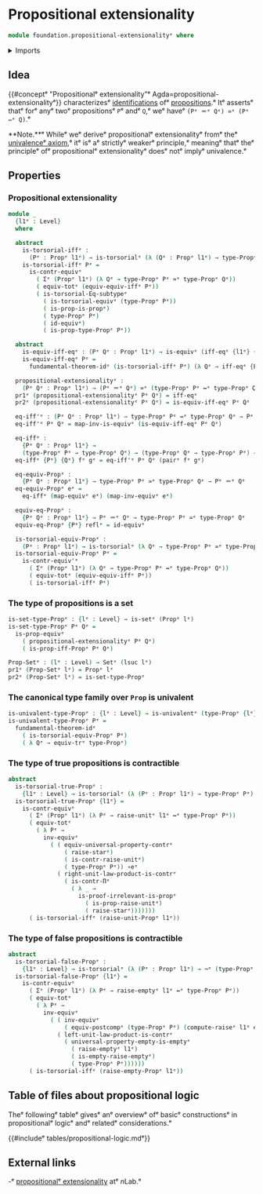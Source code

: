 # Propositional extensionality

```agda
module foundation.propositional-extensionalityᵉ where
```

<details><summary>Imports</summary>

```agda
open import foundation.dependent-pair-typesᵉ
open import foundation.empty-typesᵉ
open import foundation.fundamental-theorem-of-identity-typesᵉ
open import foundation.logical-equivalencesᵉ
open import foundation.negationᵉ
open import foundation.postcomposition-functionsᵉ
open import foundation.raising-universe-levelsᵉ
open import foundation.subtype-identity-principleᵉ
open import foundation.transport-along-identificationsᵉ
open import foundation.type-arithmetic-cartesian-product-typesᵉ
open import foundation.unit-typeᵉ
open import foundation.univalenceᵉ
open import foundation.univalent-type-familiesᵉ
open import foundation.universal-property-contractible-typesᵉ
open import foundation.universal-property-empty-typeᵉ
open import foundation.universe-levelsᵉ

open import foundation-core.contractible-typesᵉ
open import foundation-core.equivalencesᵉ
open import foundation-core.functoriality-dependent-pair-typesᵉ
open import foundation-core.identity-typesᵉ
open import foundation-core.propositionsᵉ
open import foundation-core.setsᵉ
open import foundation-core.torsorial-type-familiesᵉ
```

</details>

## Idea

{{#conceptᵉ "Propositionalᵉ extensionality"ᵉ Agda=propositional-extensionalityᵉ}}
characterizesᵉ [identifications](foundation-core.identity-types.mdᵉ) ofᵉ
[propositions](foundation-core.propositions.md).ᵉ Itᵉ assertsᵉ thatᵉ forᵉ anyᵉ twoᵉ
propositionsᵉ `P`ᵉ andᵉ `Q`,ᵉ weᵉ haveᵉ `(Pᵉ ＝ᵉ Qᵉ) ≃ᵉ (Pᵉ ⇔ᵉ Q)`.ᵉ

**Note.**ᵉ Whileᵉ weᵉ deriveᵉ propositionalᵉ extensionalityᵉ fromᵉ theᵉ
[univalenceᵉ axiom](foundation-core.univalence.md),ᵉ itᵉ isᵉ aᵉ strictlyᵉ weakerᵉ
principle,ᵉ meaningᵉ thatᵉ theᵉ principleᵉ ofᵉ propositionalᵉ extensionalityᵉ doesᵉ notᵉ
implyᵉ univalence.ᵉ

## Properties

### Propositional extensionality

```agda
module _
  {l1ᵉ : Level}
  where

  abstract
    is-torsorial-iffᵉ :
      (Pᵉ : Propᵉ l1ᵉ) → is-torsorialᵉ (λ (Qᵉ : Propᵉ l1ᵉ) → type-Propᵉ Pᵉ ↔ᵉ type-Propᵉ Qᵉ)
    is-torsorial-iffᵉ Pᵉ =
      is-contr-equivᵉ
        ( Σᵉ (Propᵉ l1ᵉ) (λ Qᵉ → type-Propᵉ Pᵉ ≃ᵉ type-Propᵉ Qᵉ))
        ( equiv-totᵉ (equiv-equiv-iffᵉ Pᵉ))
        ( is-torsorial-Eq-subtypeᵉ
          ( is-torsorial-equivᵉ (type-Propᵉ Pᵉ))
          ( is-prop-is-propᵉ)
          ( type-Propᵉ Pᵉ)
          ( id-equivᵉ)
          ( is-prop-type-Propᵉ Pᵉ))

  abstract
    is-equiv-iff-eqᵉ : (Pᵉ Qᵉ : Propᵉ l1ᵉ) → is-equivᵉ (iff-eqᵉ {l1ᵉ} {Pᵉ} {Qᵉ})
    is-equiv-iff-eqᵉ Pᵉ =
      fundamental-theorem-idᵉ (is-torsorial-iffᵉ Pᵉ) (λ Qᵉ → iff-eqᵉ {Pᵉ = Pᵉ} {Qᵉ})

  propositional-extensionalityᵉ :
    (Pᵉ Qᵉ : Propᵉ l1ᵉ) → (Pᵉ ＝ᵉ Qᵉ) ≃ᵉ (type-Propᵉ Pᵉ ↔ᵉ type-Propᵉ Qᵉ)
  pr1ᵉ (propositional-extensionalityᵉ Pᵉ Qᵉ) = iff-eqᵉ
  pr2ᵉ (propositional-extensionalityᵉ Pᵉ Qᵉ) = is-equiv-iff-eqᵉ Pᵉ Qᵉ

  eq-iff'ᵉ : (Pᵉ Qᵉ : Propᵉ l1ᵉ) → type-Propᵉ Pᵉ ↔ᵉ type-Propᵉ Qᵉ → Pᵉ ＝ᵉ Qᵉ
  eq-iff'ᵉ Pᵉ Qᵉ = map-inv-is-equivᵉ (is-equiv-iff-eqᵉ Pᵉ Qᵉ)

  eq-iffᵉ :
    {Pᵉ Qᵉ : Propᵉ l1ᵉ} →
    (type-Propᵉ Pᵉ → type-Propᵉ Qᵉ) → (type-Propᵉ Qᵉ → type-Propᵉ Pᵉ) → Pᵉ ＝ᵉ Qᵉ
  eq-iffᵉ {Pᵉ} {Qᵉ} fᵉ gᵉ = eq-iff'ᵉ Pᵉ Qᵉ (pairᵉ fᵉ gᵉ)

  eq-equiv-Propᵉ :
    {Pᵉ Qᵉ : Propᵉ l1ᵉ} → type-Propᵉ Pᵉ ≃ᵉ type-Propᵉ Qᵉ → Pᵉ ＝ᵉ Qᵉ
  eq-equiv-Propᵉ eᵉ =
    eq-iffᵉ (map-equivᵉ eᵉ) (map-inv-equivᵉ eᵉ)

  equiv-eq-Propᵉ :
    {Pᵉ Qᵉ : Propᵉ l1ᵉ} → Pᵉ ＝ᵉ Qᵉ → type-Propᵉ Pᵉ ≃ᵉ type-Propᵉ Qᵉ
  equiv-eq-Propᵉ {Pᵉ} reflᵉ = id-equivᵉ

  is-torsorial-equiv-Propᵉ :
    (Pᵉ : Propᵉ l1ᵉ) → is-torsorialᵉ (λ Qᵉ → type-Propᵉ Pᵉ ≃ᵉ type-Propᵉ Qᵉ)
  is-torsorial-equiv-Propᵉ Pᵉ =
    is-contr-equiv'ᵉ
      ( Σᵉ (Propᵉ l1ᵉ) (λ Qᵉ → type-Propᵉ Pᵉ ↔ᵉ type-Propᵉ Qᵉ))
      ( equiv-totᵉ (equiv-equiv-iffᵉ Pᵉ))
      ( is-torsorial-iffᵉ Pᵉ)
```

### The type of propositions is a set

```agda
is-set-type-Propᵉ : {lᵉ : Level} → is-setᵉ (Propᵉ lᵉ)
is-set-type-Propᵉ Pᵉ Qᵉ =
  is-prop-equivᵉ
    ( propositional-extensionalityᵉ Pᵉ Qᵉ)
    ( is-prop-iff-Propᵉ Pᵉ Qᵉ)

Prop-Setᵉ : (lᵉ : Level) → Setᵉ (lsuc lᵉ)
pr1ᵉ (Prop-Setᵉ lᵉ) = Propᵉ lᵉ
pr2ᵉ (Prop-Setᵉ lᵉ) = is-set-type-Propᵉ
```

### The canonical type family over `Prop` is univalent

```agda
is-univalent-type-Propᵉ : {lᵉ : Level} → is-univalentᵉ (type-Propᵉ {lᵉ})
is-univalent-type-Propᵉ Pᵉ =
  fundamental-theorem-idᵉ
    ( is-torsorial-equiv-Propᵉ Pᵉ)
    ( λ Qᵉ → equiv-trᵉ type-Propᵉ)
```

### The type of true propositions is contractible

```agda
abstract
  is-torsorial-true-Propᵉ :
    {l1ᵉ : Level} → is-torsorialᵉ (λ (Pᵉ : Propᵉ l1ᵉ) → type-Propᵉ Pᵉ)
  is-torsorial-true-Propᵉ {l1ᵉ} =
    is-contr-equivᵉ
      ( Σᵉ (Propᵉ l1ᵉ) (λ Pᵉ → raise-unitᵉ l1ᵉ ↔ᵉ type-Propᵉ Pᵉ))
      ( equiv-totᵉ
        ( λ Pᵉ →
          inv-equivᵉ
            ( ( equiv-universal-property-contrᵉ
                ( raise-starᵉ)
                ( is-contr-raise-unitᵉ)
                ( type-Propᵉ Pᵉ)) ∘eᵉ
              ( right-unit-law-product-is-contrᵉ
                ( is-contr-Πᵉ
                  ( λ _ →
                    is-proof-irrelevant-is-propᵉ
                      ( is-prop-raise-unitᵉ)
                      ( raise-starᵉ)))))))
      ( is-torsorial-iffᵉ (raise-unit-Propᵉ l1ᵉ))
```

### The type of false propositions is contractible

```agda
abstract
  is-torsorial-false-Propᵉ :
    {l1ᵉ : Level} → is-torsorialᵉ (λ (Pᵉ : Propᵉ l1ᵉ) → ¬ᵉ (type-Propᵉ Pᵉ))
  is-torsorial-false-Propᵉ {l1ᵉ} =
    is-contr-equivᵉ
      ( Σᵉ (Propᵉ l1ᵉ) (λ Pᵉ → raise-emptyᵉ l1ᵉ ↔ᵉ type-Propᵉ Pᵉ))
      ( equiv-totᵉ
        ( λ Pᵉ →
          inv-equivᵉ
            ( ( inv-equivᵉ
                ( equiv-postcompᵉ (type-Propᵉ Pᵉ) (compute-raiseᵉ l1ᵉ emptyᵉ))) ∘eᵉ
              ( left-unit-law-product-is-contrᵉ
                ( universal-property-empty-is-emptyᵉ
                  ( raise-emptyᵉ l1ᵉ)
                  ( is-empty-raise-emptyᵉ)
                  ( type-Propᵉ Pᵉ))))))
      ( is-torsorial-iffᵉ (raise-empty-Propᵉ l1ᵉ))
```

## Table of files about propositional logic

Theᵉ followingᵉ tableᵉ givesᵉ anᵉ overviewᵉ ofᵉ basicᵉ constructionsᵉ in propositionalᵉ
logicᵉ andᵉ relatedᵉ considerations.ᵉ

{{#includeᵉ tables/propositional-logic.mdᵉ}}

## External links

-ᵉ [propositionalᵉ extensionality](https://ncatlab.org/nlab/show/propositional+extensionalityᵉ)
  atᵉ $n$Lab.ᵉ